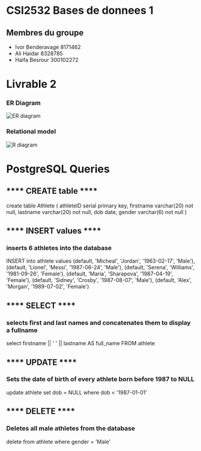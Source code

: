 # CSI2532 Bases de donnees 1

## Membres du groupe

* Ivor Benderavage  8171462
* Ali Haidar        8328785
* Haifa Besrour     300102272

# Livrable 2
### ER Diagram
![ER diagram](https://github.com/professor-forward/projet-csi2532_team/blob/master/ER-model.png)

### Relational model
![R diagram](https://github.com/professor-forward/projet-csi2532_team/blob/master/R-model.png)


# PostgreSQL Queries 

## **** CREATE table ****
create table Athlete (
	athleteID serial primary key,
	firstname varchar(20) not null,
	lastname varchar(20) not null,
	dob date,
	gender varchar(6) not null
)

## **** INSERT values ****
### inserts 6 athletes into the database
INSERT into athlete 
values 
(default, 'Micheal', 'Jordan', '1963-02-17', 'Male'),
(default, 'Lionel', 'Messi', '1987-06-24', 'Male'),
(default, 'Serena', 'Williams', '1981-09-26', 'Female'),
(default, 'Maria', 'Sharapova', '1987-04-19', 'Female'),
(default, 'Sidney', 'Crosby', '1987-08-07', 'Male'),
(default, 'Alex', 'Morgan', '1989-07-02', 'Female')


## **** SELECT ****
### selects first and last names and concatenates them to display a fullname 
select 
	firstname || ' ' || lastname AS full_name
FROM
	athlete

## **** UPDATE ****
### Sets the date of birth of every athlete born before 1987 to NULL
update athlete
set dob = NULL
where dob < '1987-01-01'


## **** DELETE ****
### Deletes all male athletes from the database
delete from athlete
where gender = 'Male'




